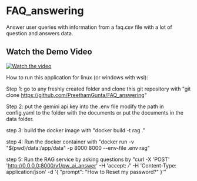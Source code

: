 # FAQ_answering
Answer user queries with information from a faq.csv file with a lot of question and answers data.

## Watch the Demo Video

[![Watch the video](https://img.youtube.com/vi/oHY1MpOoJeE/maxresdefault.jpg)](https://www.youtube.com/watch?v=oHY1MpOoJeE)


How to run this application for linux (or windows with wsl):

Step 1:
go to any freshly created folder and clone this git repository with "git clone https://github.com/PreethamGunta/FAQ_answering"

Step 2:
put the gemini api key into the .env file
modify the path in config.yaml to the folder with the documents or put the documents in the data folder.

step 3:
build the docker image with "docker build -t rag ."

step 4:
Run the docker container with "docker run -v "$(pwd)/data:/app/data" -p 8000:8000 --env-file .env rag"

step 5:
Run the RAG service by asking questions by "curl -X 'POST' 'http://0.0.0.0:8000/v1/pw_ai_answer' -H 'accept: */*' -H 'Content-Type: application/json' -d '{
  "prompt": "How to Reset my password?"
}'"
